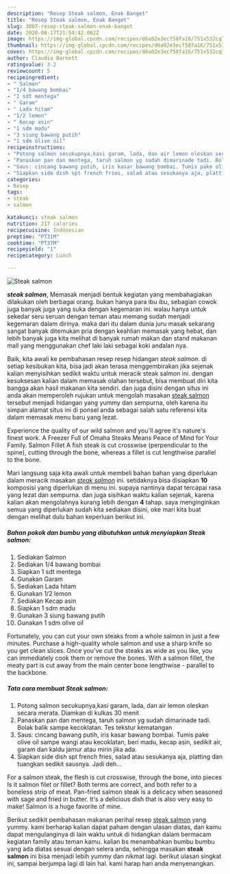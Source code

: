 ```yaml
---
description: "Resep Steak salmon, Enak Banget"
title: "Resep Steak salmon, Enak Banget"
slug: 3087-resep-steak-salmon-enak-banget
date: 2020-08-17T21:54:42.062Z
image: https://img-global.cpcdn.com/recipes/d6a02e3ecf58fa16/751x532cq70/steak-salmon-foto-resep-utama.jpg
thumbnail: https://img-global.cpcdn.com/recipes/d6a02e3ecf58fa16/751x532cq70/steak-salmon-foto-resep-utama.jpg
cover: https://img-global.cpcdn.com/recipes/d6a02e3ecf58fa16/751x532cq70/steak-salmon-foto-resep-utama.jpg
author: Claudia Barnett
ratingvalue: 3.2
reviewcount: 5
recipeingredient:
- " Salmon"
- "1/4 bawang bombai"
- "1 sdt mentega"
- " Garam"
- " Lada hitam"
- "1/2 lemon"
- " Kecap asin"
- "1 sdm madu"
- "3 siung bawang putih"
- "1 sdm olive oil"
recipeinstructions:
- "Potong salmon secukupnya,kasi garam, lada, dan air lemon oleskan secara merata. Diamkan di kulkas 30 menit"
- "Panaskan pan dan mentega, taruh salmon yg sudah dimarinade tadi. Bolak balik sampe kecoklatan. Tes tekstur kematangan"
- "Saus: cincang bawang putih, iris kasar bawang bombai. Tumis pake olive oil sampe wangi atau kecoklatan, beri madu, kecap asin, sedikit air, garam dan kaldu jamur atau mirin jika ada."
- "Siapkan side dish spt french fries, salad atau sesukanya aja, platting dan tuangkan sedikit sausnya. Jadi deh..."
categories:
- Resep
tags:
- steak
- salmon

katakunci: steak salmon 
nutrition: 217 calories
recipecuisine: Indonesian
preptime: "PT31M"
cooktime: "PT37M"
recipeyield: "1"
recipecategory: Lunch

---
```



![Steak salmon](https://img-global.cpcdn.com/recipes/d6a02e3ecf58fa16/751x532cq70/steak-salmon-foto-resep-utama.jpg)

<b><i>steak salmon</i></b>, Memasak menjadi bentuk kegiatan yang membahagiakan dilakukan oleh berbagai orang. bukan hanya para ibu ibu, sebagian cowok juga banyak juga yang suka dengan kegemaran ini. walau hanya untuk sekedar seru seruan dengan teman atau memang sudah menjadi kegemaran dalam dirinya. maka dari itu dalam dunia juru masak sekarang sangat banyak ditemukan pria dengan keahlian memasak yang hebat, dan lebih banyak juga kita melihat di banyak rumah makan dan stand makanan mall yang menggunakan chef laki laki sebagai koki andalan nya.

Baik, kita awali ke pembahasan resep resep hidangan <i>steak salmon</i>. di setiap kesibukan kita, bisa jadi akan terasa menggembirakan jika sejenak kalian menyisihkan sedikit waktu untuk meracik steak salmon ini. dengan kesuksesan kalian dalam memasak olahan tersebut, bisa membuat diri kita bangga akan hasil makanan kita sendiri. dan juga disini dengan situs ini anda akan memperoleh rujukan untuk mengolah masakan <u>steak salmon</u> tersebut menjadi hidangan yang yummy dan sempurna, oleh karena itu simpan alamat situs ini di ponsel anda sebagai salah satu referensi kita dalam memasak menu baru yang lezat.

Experience the quality of our wild salmon and you&#39;ll agree it&#39;s nature&#39;s finest work. A Freezer Full of Omaha Steaks Means Peace of Mind for Your Family. Salmon Fillet A fish steak is cut crosswise (perpendicular to the spine), cutting through the bone, whereas a fillet is cut lengthwise parallel to the bone.


Mari langsung saja kita awali untuk membeli bahan bahan yang diperlukan dalam meracik masakan <u><i>steak salmon</i></u> ini. setidaknya bisa disiapkan <b>10</b> komposisi yang diperlukan di menu ini. supaya nantinya dapat tercapai rasa yang lezat dan sempurna. dan juga sisihkan waktu kalian sejenak, karena kalian akan mengolahnya kurang lebih dengan <b>4</b> tahap. saya menginginkan semua yang diperlukan sudah kita sediakan disini, oke mari kita buat dengan melihat dulu bahan keperluan berikut ini.

<!--inarticleads1-->

##### Bahan pokok dan bumbu yang dibutuhkan untuk menyiapkan Steak salmon:

1. Sediakan  Salmon
1. Sediakan 1/4 bawang bombai
1. Siapkan 1 sdt mentega
1. Gunakan  Garam
1. Sediakan  Lada hitam
1. Gunakan 1/2 lemon
1. Sediakan  Kecap asin
1. Siapkan 1 sdm madu
1. Gunakan 3 siung bawang putih
1. Gunakan 1 sdm olive oil


Fortunately, you can cut your own steaks from a whole salmon in just a few minutes. Purchase a high-quality whole salmon and use a sharp knife so you get clean slices. Once you&#39;ve cut the steaks as wide as you like, you can immediately cook them or remove the bones. With a salmon fillet, the meaty part is cut away from the main center bone lengthwise - parallel to the backbone. 

<!--inarticleads2-->

##### Tata cara membuat Steak salmon:

1. Potong salmon secukupnya,kasi garam, lada, dan air lemon oleskan secara merata. Diamkan di kulkas 30 menit
1. Panaskan pan dan mentega, taruh salmon yg sudah dimarinade tadi. Bolak balik sampe kecoklatan. Tes tekstur kematangan
1. Saus: cincang bawang putih, iris kasar bawang bombai. Tumis pake olive oil sampe wangi atau kecoklatan, beri madu, kecap asin, sedikit air, garam dan kaldu jamur atau mirin jika ada.
1. Siapkan side dish spt french fries, salad atau sesukanya aja, platting dan tuangkan sedikit sausnya. Jadi deh...


For a salmon steak, the flesh is cut crosswise, through the bone, into pieces Is it salmon filet or fillet? Both terms are correct, and both refer to a boneless strip of meat. Pan-fried salmon steak is a delicacy when seasoned with sage and fried in butter. It&#39;s a delicious dish that is also very easy to make! Salmon is a huge favorite of mine. 

Berikut sedikit pembahasan makanan perihal resep <u>steak salmon</u> yang yummy. kami berharap kalian dapat paham dengan ulasan diatas, dan kamu dapat mengulanginya di lain waktu untuk di hidangkan dalam bermacam kegiatan family atau teman kamu. kalian bs menambahkan bumbu bumbu yang ada diatas sesuai dengan selera anda, sehingga masakan <b>steak salmon</b> ini bisa menjadi lebih yummy dan nikmat lagi. berikut ulasan singkat ini, sampai berjumpa lagi di lain hal. kami harap hari anda menyenangkan.
